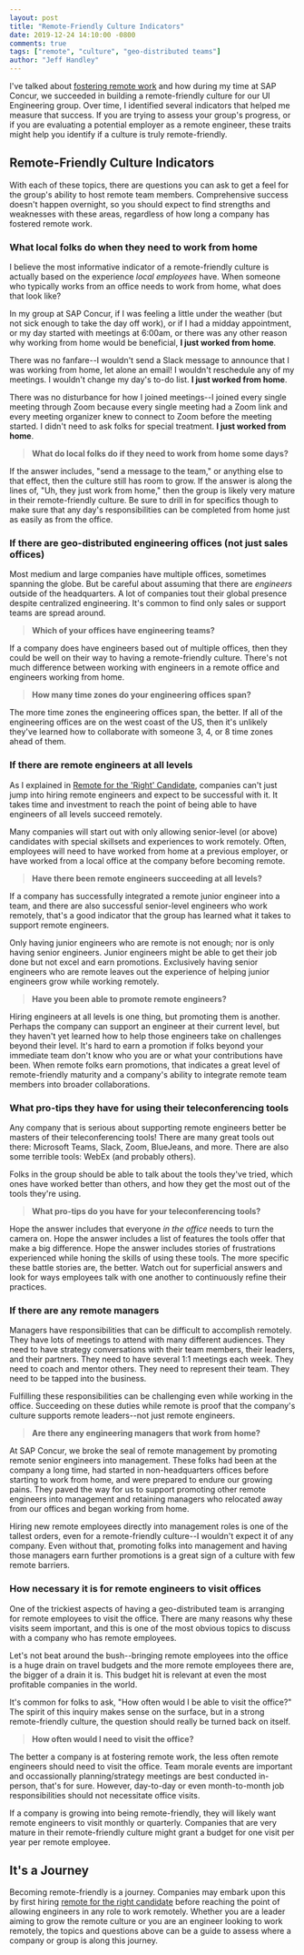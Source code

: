 ```yaml
---
layout: post
title: "Remote-Friendly Culture Indicators"
date: 2019-12-24 14:10:00 -0800
comments: true
tags: ["remote", "culture", "geo-distributed teams"]
author: "Jeff Handley"
---
```

I've talked about [fostering remote work](/2018-10-21/fostering-remote-work) and how during my time at SAP Concur, we succeeded in building a remote-friendly culture for our UI Engineering group. Over time, I identified several indicators that helped me measure that success. If you are trying to assess your group's progress, or if you are evaluating a potential employer as a remote engineer, these traits might help you identify if a culture is truly remote-friendly.

## Remote-Friendly Culture Indicators

With each of these topics, there are questions you can ask to get a feel for the group's ability to host remote team members. Comprehensive success doesn't happen overnight, so you should expect to find strengths and weaknesses with these areas, regardless of how long a company has fostered remote work.

### What local folks do when they need to work from home

I believe the most informative indicator of a remote-friendly culture is actually based on the experience _local employees_ have. When someone who typically works from an office needs to work from home, what does that look like?

In my group at SAP Concur, if I was feeling a little under the weather (but not sick enough to take the day off work), or if I had a midday appointment, or my day started with meetings at 6:00am, or there was any other reason why working from home would be beneficial, **I just worked from home**.

There was no fanfare--I wouldn't send a Slack message to announce that I was working from home, let alone an email! I wouldn't reschedule any of my meetings. I wouldn't change my day's to-do list. **I just worked from home**.

There was no disturbance for how I joined meetings--I joined every single meeting through Zoom because every single meeting had a Zoom link and every meeting organizer knew to connect to Zoom before the meeting started. I didn't need to ask folks for special treatment. **I just worked from home**.

> **What do local folks do if they need to work from home some days?**

If the answer includes, "send a message to the team," or anything else to that effect, then the culture still has room to grow. If the answer is along the lines of, "Uh, they just work from home," then the group is likely very mature in their remote-friendly culture. Be sure to drill in for specifics though to make sure that any day's responsibilities can be completed from home just as easily as from the office.

### If there are geo-distributed engineering offices (not just sales offices)

Most medium and large companies have multiple offices, sometimes spanning the globe. But be careful about assuming that there are _engineers_ outside of the headquarters. A lot of companies tout their global presence despite centralized engineering. It's common to find only sales or support teams are spread around.

> **Which of your offices have engineering teams?**

If a company does have engineers based out of multiple offices, then they could be well on their way to having a remote-friendly culture. There's not much difference between working with engineers in a remote office and engineers working from home.

> **How many time zones do your engineering offices span?**

The more time zones the engineering offices span, the better. If all of the engineering offices are on the west coast of the US, then it's unlikely they've learned how to collaborate with someone 3, 4, or 8 time zones ahead of them.

### If there are remote engineers at all levels

As I explained in [Remote for the 'Right' Candidate](/2019-12-24/remote-for-the-right-candidate), companies can't just jump into hiring remote engineers and expect to be successful with it. It takes time and investment to reach the point of being able to have engineers of all levels succeed remotely.

Many companies will start out with only allowing senior-level (or above) candidates with special skillsets and experiences to work remotely. Often, employees will need to have worked from home at a previous employer, or have worked from a local office at the company before becoming remote.

> **Have there been remote engineers succeeding at all levels?**

If a company has successfully integrated a remote junior engineer into a team, and there are also successful senior-level engineers who work remotely, that's a good indicator that the group has learned what it takes to support remote engineers.

Only having junior engineers who are remote is not enough; nor is only having senior engineers. Junior engineers might be able to get their job done but not excel and earn promotions. Exclusively having senior engineers who are remote leaves out the experience of helping junior engineers grow while working remotely.

> **Have you been able to promote remote engineers?**

Hiring engineers at all levels is one thing, but promoting them is another. Perhaps the company can support an engineer at their current level, but they haven't yet learned how to help those engineers take on challenges beyond their level. It's hard to earn a promotion if folks beyond your immediate team don't know who you are or what your contributions have been. When remote folks earn promotions, that indicates a great level of remote-friendly maturity and a company's ability to integrate remote team members into broader collaborations.

### What pro-tips they have for using their teleconferencing tools

Any company that is serious about supporting remote engineers better be masters of their teleconferencing tools! There are many great tools out there: Microsoft Teams, Slack, Zoom, BlueJeans, and more. There are also some terrible tools: WebEx (and probably others).

Folks in the group should be able to talk about the tools they've tried, which ones have worked better than others, and how they get the most out of the tools they're using.

> **What pro-tips do you have for your teleconferencing tools?**

Hope the answer includes that everyone _in the office_ needs to turn the camera on. Hope the answer includes a list of features the tools offer that make a big difference. Hope the answer includes stories of frustrations experienced while honing the skills of using these tools. The more specific these battle stories are, the better. Watch out for superficial answers and look for ways employees talk with one another to continuously refine their practices.

### If there are any remote managers

Managers have responsibilities that can be difficult to accomplish remotely. They have lots of meetings to attend with many different audiences. They need to have strategy conversations with their team members, their leaders, and their partners. They need to have several 1:1 meetings each week. They need to coach and mentor others. They need to represent their team. They need to be tapped into the business.

Fulfilling these responsibilities can be challenging even while working in the office. Succeeding on these duties while remote is proof that the company's culture supports remote leaders--not just remote engineers.

> **Are there any engineering managers that work from home?**

At SAP Concur, we broke the seal of remote management by promoting remote senior engineers into management. These folks had been at the company a long time, had started in non-headquarters offices before starting to work from home, and were prepared to endure our growing pains. They paved the way for us to support promoting other remote engineers into management and retaining managers who relocated away from our offices and began working from home.

Hiring new remote employees directly into management roles is one of the tallest orders, even for a remote-friendly culture--I wouldn't expect it of any company. Even without that, promoting folks into management and having those managers earn further promotions is a great sign of a culture with few remote barriers.

### How necessary it is for remote engineers to visit offices

One of the trickiest aspects of having a geo-distributed team is arranging for remote employees to visit the office. There are many reasons why these visits seem important, and this is one of the most obvious topics to discuss with a company who has remote employees.

Let's not beat around the bush--bringing remote employees into the office is a huge drain on travel budgets and the more remote employees there are, the bigger of a drain it is. This budget hit is relevant at even the most profitable companies in the world.

It's common for folks to ask, "How often would I be able to visit the office?" The spirit of this inquiry makes sense on the surface, but in a strong remote-friendly culture, the question should really be turned back on itself.

> **How often would I need to visit the office?**

The better a company is at fostering remote work, the less often remote engineers should need to visit the office. Team morale events are important and occassionally planning/strategy meetings are best conducted in-person, that's for sure. However, day-to-day or even month-to-month job responsibilities should not necessitate office visits.

If a company is growing into being remote-friendly, they will likely want remote engineers to visit monthly or quarterly. Companies that are very mature in their remote-friendly culture might grant a budget for one visit per year per remote employee.

## It's a Journey

Becoming remote-friendly is a journey. Companies may embark upon this by first hiring [remote for the right candidate](/2019-12-24/remote-for-the-right-candidate) before reaching the point of allowing engineers in any role to work remotely. Whether you are a leader aiming to grow the remote culture or you are an engineer looking to work remotely, the topics and questions above can be a guide to assess where a company or group is along this journey.
